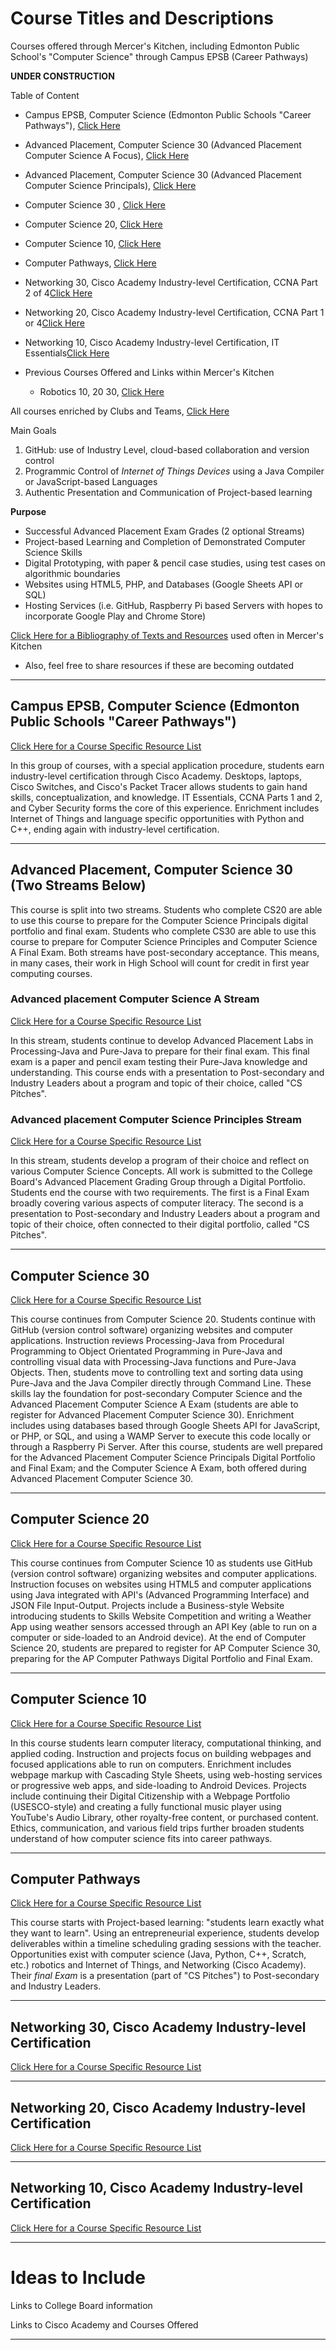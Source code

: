 # Course Titles and Descriptions
Courses offered through Mercer's Kitchen, including Edmonton Public School's "Computer Science" through Campus EPSB (Career Pathways)

**UNDER CONSTRUCTION**

Table of Content
- Campus EPSB, Computer Science (Edmonton Public Schools "Career Pathways"), <a href="https://github.com/MercersKitchen/Computer-Science-Planning/tree/master/Course%20Offerings-Descriptions#campus-epsb-computer-science-edmonton-public-schools-career-pathways">Click Here<a/>
- Advanced Placement, Computer Science 30 (Advanced Placement Computer Science A Focus), <a href="https://github.com/MercersKitchen/Computer-Science-Planning/tree/master/Course%20Offerings-Descriptions#advanced-placement-computer-science-30-advanced-placement-computer-science-a-focus">Click Here<a/>
- Advanced Placement, Computer Science 30 (Advanced Placement Computer Science Principals), <a href="https://github.com/MercersKitchen/Computer-Science-Planning/tree/master/Course%20Offerings-Descriptions#advanced-placement-computer-science-30-advanced-placement-computer-science-principals">Click Here<a/>
- Computer Science 30 , <a href="">Click Here<a/>
- Computer Science 20, <a href="https://github.com/MercersKitchen/Computer-Science-Planning/tree/master/Course%20Offerings-Descriptions#computer-science-20">Click Here<a/>
- Computer Science 10, <a href="https://github.com/MercersKitchen/Computer-Science-Planning/tree/master/Course%20Offerings-Descriptions#computer-science-10">Click Here<a/>
- Computer Pathways, <a href="https://github.com/MercersKitchen/Computer-Science-Planning/tree/master/Course%20Offerings-Descriptions#computer-pathways">Click Here<a/>
- Networking 30, Cisco Academy Industry-level Certification, CCNA Part 2 of 4<a href="https://github.com/MercersKitchen/Computer-Science-Planning/tree/master/Course%20Offerings-Descriptions#networking-30-cisco-academy-industry-level-certification">Click Here<a/>
- Networking 20, Cisco Academy Industry-level Certification, CCNA Part 1 or 4<a href="https://github.com/MercersKitchen/Computer-Science-Planning/tree/master/Course%20Offerings-Descriptions#networking-20-cisco-academy-industry-level-certification">Click Here<a/>
- Networking 10, Cisco Academy Industry-level Certification, IT Essentials<a href="https://github.com/MercersKitchen/Computer-Science-Planning/tree/master/Course%20Offerings-Descriptions#networking-10-cisco-academy-industry-level-certification">Click Here<a/>

- Previous Courses Offered and Links within Mercer's Kitchen
  - Robotics 10, 20 30, <a href="https://github.com/MercersKitchen/General-Robotics">Click Here</a>

All courses enriched by Clubs and Teams, <a href="https://github.com/MercersKitchen/Clubs-and-Teams">Click Here</a>

Main Goals
1. GitHub: use of Industry Level, cloud-based collaboration and version control
2. Programmic Control of *Internet of Things Devices* using a Java Compiler or JavaScript-based Languages
3. Authentic Presentation and Communication of Project-based learning

**Purpose**
- Successful Advanced Placement Exam Grades (2 optional Streams)
- Project-based Learning and Completion of Demonstrated Computer Science Skills
- Digital Prototyping, with paper & pencil case studies, using test cases on algorithmic boundaries
- Websites using HTML5, PHP, and Databases (Google Sheets API or SQL)
- Hosting Services (i.e. GitHub, Raspberry Pi based Servers with hopes to incorporate Google Play and Chrome Store)

<a href="https://github.com/MercersKitchen/Computer-Science-Planning/tree/master/Bibliography">Click Here for a Bibliography of Texts and Resources</a> used often in Mercer's Kitchen
- Also, feel free to share resources if these are becoming outdated

---

## Campus EPSB, Computer Science (Edmonton Public Schools "Career Pathways")
<a href="https://github.com/MercersKitchen/Computer-Science-Planning/tree/master/Bibliography">Click Here for a Course Specific Resource List</a>

In this group of courses, with a special application procedure, students earn industry-level certification through Cisco Academy. Desktops, laptops, Cisco Switches, and Cisco's Packet Tracer allows students to gain hand skills, conceptualization, and knowledge. IT Essentials, CCNA Parts 1 and 2, and Cyber Security forms the core of this experience. Enrichment includes Internet of Things and language specific opportunities with Python and C++, ending again with industry-level certification.

---
## Advanced Placement, Computer Science 30 (Two Streams Below)

This course is split into two streams. Students who complete CS20 are able to use this course to prepare for the Computer Science Principals digital portfolio and final exam. Students who complete CS30 are able to use this course to prepare for Computer Science Principles and Computer Science A Final Exam. Both streams have post-secondary acceptance. This means, in many cases, their work in High School will count for credit in first year computing courses.

### Advanced placement Computer Science A Stream
<a href="https://github.com/MercersKitchen/Computer-Science-Planning/tree/master/Bibliography">Click Here for a Course Specific Resource List</a>

In this stream, students continue to develop Advanced Placement Labs in Processing-Java and Pure-Java to prepare for their final exam. This final exam is a paper and pencil exam testing their Pure-Java knowledge and understanding. This course ends with a presentation to Post-secondary and Industry Leaders about a program and topic of their choice, called "CS Pitches".

### Advanced placement Computer Science Principles Stream
<a href="https://github.com/MercersKitchen/Computer-Science-Planning/tree/master/Bibliography">Click Here for a Course Specific Resource List</a>

In this stream, students develop a program of their choice and reflect on various Computer Science Concepts. All work is submitted to the College Board's Advanced Placement Grading Group through a Digital Portfolio. Students end the course with two requirements. The first is a Final Exam broadly covering various aspects of computer literacy. The second is a presentation to Post-secondary and Industry Leaders about a program and topic of their choice, often connected to their digital portfolio, called "CS Pitches".

---

## Computer Science 30
<a href="https://github.com/MercersKitchen/Computer-Science-Planning/tree/master/Bibliography">Click Here for a Course Specific Resource List</a>

This course continues from Computer Science 20. Students continue with GitHub (version control software) organizing websites and computer applications. Instruction reviews Processing-Java from Procedural Programming to Object Orientated Programming in Pure-Java and controlling visual data with Processing-Java functions and Pure-Java Objects. Then, students move to controlling text and sorting data using Pure-Java and the Java Compiler directly through Command Line. These skills lay the foundation for post-secondary Computer Science and the Advanced Placement Computer Science A Exam (students are able to register for Advanced Placement Computer Science 30). Enrichment includes using databases based through Google Sheets API for JavaScript, or PHP, or SQL, and using a WAMP Server to execute this code locally or through a Raspberry Pi Server. After this course, students are well prepared for the Advanced Placement Computer Science Principals Digital Portfolio and Final Exam; and the Computer Science A Exam, both offered during Advanced Placement Computer Science 30.

---

## Computer Science 20
<a href="https://github.com/MercersKitchen/Computer-Science-Planning/tree/master/Bibliography">Click Here for a Course Specific Resource List</a>

This course continues from Computer Science 10 as students use GitHub (version control software) organizing websites and computer applications. Instruction focuses on websites using HTML5 and computer applications using Java integrated with API's (Advanced Programming Interface) and JSON File Input-Output. Projects include a Business-style Website introducing students to Skills Website Competition and writing a Weather App using weather sensors accessed through an API Key (able to run on a computer or side-loaded to an Android device). At the end of Computer Science 20, students are prepared to register for AP Computer Science 30, preparing for the AP Computer Pathways Digital Portfolio and Final Exam.

---

## Computer Science 10
<a href="https://github.com/MercersKitchen/Computer-Science-Planning/tree/master/Bibliography#computer-science-10-introductory">Click Here for a Course Specific Resource List</a>

In this course students learn computer literacy, computational thinking, and applied coding. Instruction and projects focus on building webpages and focused applications able to run on computers. Enrichment includes webpage markup with Cascading Style Sheets, using web-hosting services or progressive web apps, and side-loading to Android Devices. Projects include continuing their Digital Citizenship with a Webpage Portfolio (USESCO-style) and creating a fully functional music player using YouTube's Audio Library, other royalty-free content, or purchased content. Ethics, communication, and various field trips further broaden students understand of how computer science fits into career pathways.

---

## Computer Pathways
<a href="https://github.com/MercersKitchen/Computer-Science-Planning/tree/master/Bibliography">Click Here for a Course Specific Resource List</a>

This course starts with Project-based learning: "students learn exactly what they want to learn". Using an entrepreneurial experience, students develop deliverables within a timeline scheduling grading sessions with the teacher. Opportunities exist with computer science (Java, Python, C++, Scratch, etc.) robotics and Internet of Things, and Networking (Cisco Academy). Their *final Exam* is a presentation (part of "CS Pitches") to Post-secondary and Industry Leaders.

---

## Networking 30, Cisco Academy Industry-level Certification
<a href="https://github.com/MercersKitchen/Computer-Science-Planning/tree/master/Bibliography">Click Here for a Course Specific Resource List</a>



---

## Networking 20, Cisco Academy Industry-level Certification
<a href="https://github.com/MercersKitchen/Computer-Science-Planning/tree/master/Bibliography">Click Here for a Course Specific Resource List</a>



---

## Networking 10, Cisco Academy Industry-level Certification
<a href="https://github.com/MercersKitchen/Computer-Science-Planning/tree/master/Bibliography">Click Here for a Course Specific Resource List</a>



---

# Ideas to Include
Links to College Board information

Links to Cisco Academy and Courses Offered

---
